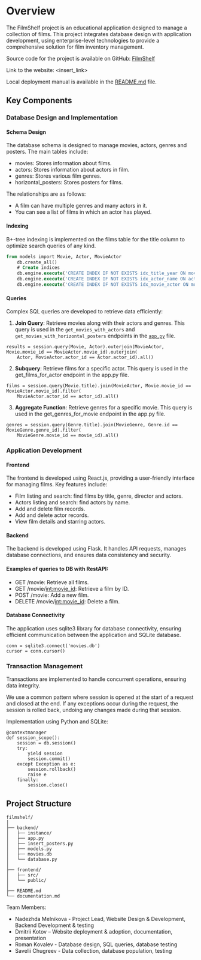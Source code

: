 # Overview

The FilmShelf project is an educational application designed to manage a collection of films. This project integrates database design with application development, using enterprise-level technologies to provide a comprehensive solution for film inventory management.

Source code for the project is available on GitHub: [FilmShelf](https://github.com/adv-db-team/filmshelf)

Link to the website: <insert_link>

Local deployment manual is available in the [README.md](README.md) file.

## Key Components

### Database Design and Implementation
#### Schema Design

The database schema is designed to manage movies, actors, genres and posters. The main tables include:

 - movies: Stores information about films.
 - actors: Stores information about actors in film.
 - genres: Stores various film genres.
 - horizontal_posters: Stores posters for films.

The relationships are as follows:

 - A film can have multiple genres and many actors in it.
 - You can see a list of films in which an actor has played.

#### Indexing

B+-tree indexing is implemented on the films table for the title column to optimize search queries of any kind.

```sql
from models import Movie, Actor, MovieActor
    db.create_all()
    # Create indices
    db.engine.execute('CREATE INDEX IF NOT EXISTS idx_title_year ON movies (title, year)')
    db.engine.execute('CREATE INDEX IF NOT EXISTS idx_actor_name ON actors (name)')
    db.engine.execute('CREATE INDEX IF NOT EXISTS idx_movie_actor ON movies_actors (actor_id, movie_id)')
```

#### Queries

Complex SQL queries are developed to retrieve data efficiently:

1. **Join Query**: Retrieve movies along with their actors and genres. This query is used in the `get_movies_with_actors` and `get_movies_with_horizontal_posters` endpoints in the [`app.py`](backend/app.py) file.
```python3
results = session.query(Movie, Actor).outerjoin(MovieActor, Movie.movie_id == MovieActor.movie_id).outerjoin(
    Actor, MovieActor.actor_id == Actor.actor_id).all()
```

2. **Subquery**: Retrieve films for a specific actor. This query is used in the get_films_for_actor endpoint in the app.py file.
```python3
films = session.query(Movie.title).join(MovieActor, Movie.movie_id == MovieActor.movie_id).filter(
    MovieActor.actor_id == actor_id).all()
```

3. **Aggregate Function**: Retrieve genres for a specific movie. This query is used in the get_genres_for_movie endpoint in the app.py file.
```python3
genres = session.query(Genre.title).join(MovieGenre, Genre.id == MovieGenre.genre_id).filter(
    MovieGenre.movie_id == movie_id).all()
```

### Application Development

#### Frontend

The frontend is developed using React.js, providing a user-friendly interface for managing films. Key features include:

 - Film listing and search: find films by title, genre, director and actors.
 - Actors listing and search: find actors by name.
 - Add and delete film records.
 - Add and delete actor records.
 - View film details and starring actors.

#### Backend

The backend is developed using Flask. It handles API requests, manages database connections, and ensures data consistency and security.

#### Examples of queries to DB with RestAPI:

 - GET /movie: Retrieve all films.
 - GET /movie/<int:movie_id>: Retrieve a film by ID.
 - POST /movie: Add a new film.
 - DELETE /movie/<int:movie_id>: Delete a film.

#### Database Connectivity

The application uses sqlite3 library for database connectivity, ensuring efficient communication between the application and SQLite database.

```python3
conn = sqlite3.connect('movies.db')
cursor = conn.cursor()
```

### Transaction Management

Transactions are implemented to handle concurrent operations, ensuring data integrity.

We use a common pattern where session is opened at the start of a request and closed at the end. If any exceptions occur during the request, the session is rolled back, undoing any changes made during that session.

Implementation using Python and SQLite:
```python3
@contextmanager
def session_scope():
    session = db.session()
    try:
        yield session
        session.commit()
    except Exception as e:
        session.rollback()
        raise e
    finally:
        session.close()
```

## Project Structure

```
filmshelf/
│
├── backend/
│   ├── instance/
│   ├── app.py
│   ├── insert_posters.py
│   ├── models.py
│   ├── movies.db
│   └── database.py
│
├── frontend/
│   ├── src/
│   └── public/
│
├── README.md
└── documentation.md
```

Team Members:
 - Nadezhda Melnikova - Project Lead, Website Design & Development, Backend Development & testing
 - Dmitrii Kotov – Website deployment & adoption, documentation, presentation
 - Roman Kovalev - Database design, SQL queries, database testing
 - Savelii Chugreev - Data collection, database population, testing